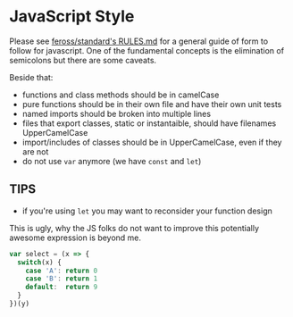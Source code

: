 JavaScript Style
================

Please see [feross/standard's RULES.md](https://github.com/feross/standard/blob/master/RULES.md) for a general guide of form to follow for javascript. One of the fundamental concepts is the elimination of semicolons but there are some caveats.

Beside that:

- functions and class methods should be in camelCase
- pure functions should be in their own file and have their own unit tests
- named imports should be broken into multiple lines
- files that export classes, static or instantaible, should have filenames UpperCamelCase
- import/includes of classes should be in UpperCamelCase, even if they are not
- do not use `var` anymore (we have `const` and `let`)


## TIPS

- if you're using `let` you may want to reconsider your function design

This is ugly, why the JS folks do not want to improve this potentially awesome expression is beyond me.

```javascript
var select = (x => {
  switch(x) {
    case 'A': return 0
    case 'B': return 1
    default:  return 9
  }
})(y)
```
